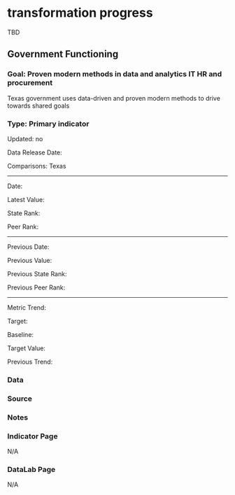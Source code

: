# transformation progress

TBD

## Government Functioning

### Goal: Proven modern methods in data and analytics IT HR and procurement

Texas government uses data-driven and proven modern methods to drive towards shared goals

### Type: Primary indicator

Updated: no

Data Release Date: 

Comparisons: Texas

----

Date: 

Latest Value:

State Rank:

Peer Rank: 


----

Previous Date:

Previous Value:

Previous State Rank:

Previous Peer Rank: 

----

Metric Trend:

Target: 

Baseline: 

Target Value: 

Previous Trend: 



<!--### Value

| Year      |  Value      | Rank        | Previous Year | Previous Value | Previous Rank | Trend | 
| ----------- | ----------- | ----------- | ----------- | ----------- | ----------- | -----------|
|             |             |             |             |             |             |            | 

-->
### Data

### Source





### Notes

### Indicator Page

N/A


### DataLab Page

N/A
